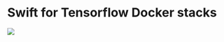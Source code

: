 # Swift for Tensorflow Docker stacks

[![](http://interactive.blockdiag.com/image?compression=deflate&encoding=base64&src=eJydkMluwjAQhu88xch3s4kDFYK34NQi5MSTYIg8kT0hiqq-e10WNYEkIlz_zf4myig-aaNS-B4BkDNoWbEhC2vIybFThlfBsaRxXxrNh2DMPuarURDFNiosFzBbjqcLAXIDwp5NWJvEhVbir9cQLomUKM1wEimPUmPur7EntZ71pUlYHou8YnSNfNPp7Mgve0JnMZOpYixVJeDTc5VhgNHKH1DvrkBvlwFaYeOIyN6wEnLSLzip14n5Vu-I1kYeWPtGWs7S5kgfm7waMHUv9A_2Huz_hW7oAWiDvz6w8BLLzy9qUhwN)](http://interactive.blockdiag.com/?compression=deflate&src=eJydkMluwjAQhu88xch3s4kDFYK34NQi5MSTYIg8kT0hiqq-e10WNYEkIlz_zf4myig-aaNS-B4BkDNoWbEhC2vIybFThlfBsaRxXxrNh2DMPuarURDFNiosFzBbjqcLAXIDwp5NWJvEhVbir9cQLomUKM1wEimPUmPur7EntZ71pUlYHou8YnSNfNPp7Mgve0JnMZOpYixVJeDTc5VhgNHKH1DvrkBvlwFaYeOIyN6wEnLSLzip14n5Vu-I1kYeWPtGWs7S5kgfm7waMHUv9A_2Huz_hW7oAWiDvz6w8BLLzy9qUhwN)
